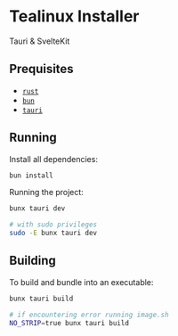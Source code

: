 # Tealinux Installer

Tauri & SvelteKit

## Prequisites
- [`rust`](https://www.rust-lang.org/)
- [`bun`](https://bun.sh)
- [`tauri`](https://tauri.app/v1/guides/getting-started/prerequisites/)

## Running

Install all dependencies:
```bash
bun install
```
Running the project:

```bash
bunx tauri dev

# with sudo privileges
sudo -E bunx tauri dev
```

## Building

To build and bundle into an executable:

```bash
bunx tauri build

# if encountering error running image.sh
NO_STRIP=true bunx tauri build
```
